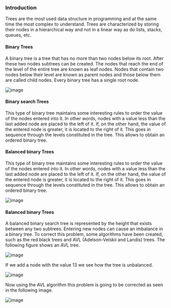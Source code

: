 ### Introduction

Trees are the most used data structure in programming and at the same time the most complex to understand. Trees are characterized by storing their nodes in a hierarchical way and not in a linear way as do lists, stacks, queues, etc.
#### Binary Trees
A binary tree is a tree that has no more than two nodes below its root. After these two nodes subtrees can be created. The nodes that reach the end of the level of the entire tree are known as leaf nodes. Nodes that contain two nodes below their level are known as parent nodes and those below them are called child nodes. Every binary tree has a single root node.

![image](https://user-images.githubusercontent.com/38995873/179334715-3c30db01-1422-46fa-95c4-958abf55a987.png)

#### Binary search Trees
This type of binary tree maintains some interesting rules to order the value of the nodes entered into it. In other words, nodes with a value less than the last added node are placed to the left of it. If, on the other hand, the value of the entered node is greater, it is located to the right of it. This goes in sequence through the levels constituted in the tree. This allows to obtain an ordered binary tree.

#### Balanced binary Trees
This type of binary tree maintains some interesting rules to order the value of the nodes entered into it. In other words, nodes with a value less than the last added node are placed to the left of it. If, on the other hand, the value of the entered node is greater, it is located to the right of it. This goes in sequence through the levels constituted in the tree. This allows to obtain an ordered binary tree.

![image](https://user-images.githubusercontent.com/38995873/179334901-4345c232-2736-4d6c-b1ca-7efadda92776.png)


#### Balanced binary Trees
A balanced binary search tree is represented by the height that exists between any two subtrees. Entering new nodes can cause an imbalance in a binary tree. To correct this problem, some algorithms have been created, such as the red black trees and AVL (Adelson-Velskii and Landis) trees. The following figure shows an AVL tree.

![image](https://user-images.githubusercontent.com/38995873/179335628-4de57a34-7b84-462c-80d8-a48674d18da4.png)

If we add a node with the value 13 we see how the tree is unbalanced.

![image](https://user-images.githubusercontent.com/38995873/179335665-86542c1b-9ad3-4712-97db-284f3390fb37.png)

Now using the AVL algorithm this problem is going to be corrected as seen in the following image.

![image](https://user-images.githubusercontent.com/38995873/179335695-c09add0b-7f78-46a1-a371-d2c353c5e1f1.png)

